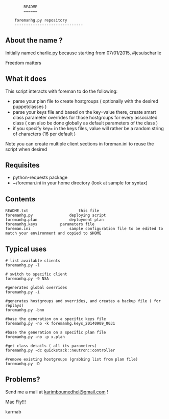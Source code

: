 			README
			======

	    foremanhg.py repository
	    ------------------------------

About the name ?
---------------

Initially named charlie.py because starting from  07/01/2015, #jesuischarlie

Freedom matters

What it does
------------

This script interacts with foreman to do the following:

- parse your plan file to create hostgroups ( optionally with the desired puppetclasses ) 
- parse your keys file and based on the key=value there, create smart class parameter overrides for those hostgroups for every associated class ( can also be done globally as default parameters of the class )
- if you specify key= in the keys files, value will rather be a random string of characters  (16 per default )

Note you can create multiple client sections in foreman.ini to reuse the script when desired
 
Requisites
------------

- python-requests package
- ~/foreman.ini in your home directory (look at sample for syntax)

Contents
--------

    README.txt                      this file
    foremanhg.py	            deploying script
    foremanhg.plan	            deployment plan
    foremanhg.keys		    parameters file
    foreman.ini		            sample configuration file to be edited to match your environment and copied to $HOME 
                                                            
Typical uses
---------

    # list available clients
    foremanhg.py -l

    # switch to specific client 
    foremanhg.py -9 NSA

    #generates global overrides
    foremanhg.py -i

    #generates hostgroups and overrides, and creates a backup file ( for replays)
    foremanhg.py -bno 

    #base the generation on a specific keys file
    foremanhg.py -no -k foremanhg.keys_20140909_0031

    #base the generation on a specific plan file
    foremanhg.py -no -p x.plan

    #get class details ( all its parameters)
    foremanhg.py -dc quickstack::neutron::controller

    #remove existing hostgroups (grabbing list from plan file)
    foremanhg.py -D

Problems?
---------

Send me a mail at karimboumedhel@gmail.com !

Mac Fly!!!

karmab
